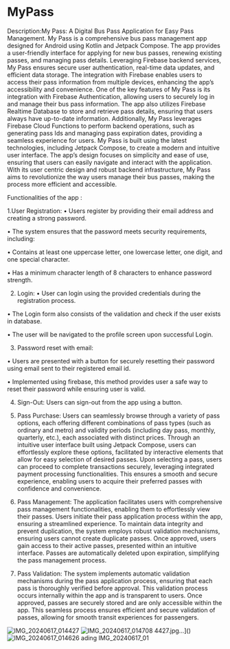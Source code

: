 # MyPass
Description:My Pass: A Digital Bus Pass Application for Easy Pass Management. My Pass is a 
comprehensive bus pass management app designed for Android using Kotlin and Jetpack 
Compose. The app provides a user-friendly interface for applying for new bus passes, renewing
existing passes, and managing pass details. Leveraging Firebase backend services, My Pass 
ensures secure user authentication, real-time data updates, and efficient data storage. The 
integration with Firebase enables users to access their pass information from multiple devices, 
enhancing the app’s accessibility and convenience. One of the key features of My Pass is its 
integration with Firebase Authentication, allowing users to securely log in and manage their 
bus pass information. The app also utilizes Firebase Realtime Database to store and retrieve 
pass details, ensuring that users always have up-to-date information. Additionally, My Pass 
leverages Firebase Cloud Functions to perform backend operations, such as generating pass Ids 
and managing pass expiration dates, providing a seamless experience for users. My Pass is built 
using the latest technologies, including Jetpack Compose, to create a modern and intuitive user 
interface. The app’s design focuses on simplicity and ease of use, ensuring that users can easily 
navigate and interact with the application. With its user centric design and robust backend 
infrastructure, My Pass aims to revolutionize the way users manage their bus passes, making 
the process more efficient and accessible.

Functionalities of the app :

1.User Registration: 
• Users register by providing their email address and creating a strong password.

• The system ensures that the password meets security requirements, including:

• Contains at least one uppercase letter, one lowercase letter, one digit, and one special 
character.

• Has a minimum character length of 8 characters to enhance password strength.

2. Login: 
• User can login using the provided credentials during the registration process.

• The Login form also consists of the validation and check if the user exists in database.

• The user will be navigated to the profile screen upon successful Login.

3. Password reset with email:

• Users are presented with a button for securely resetting their password using email sent 
to their registered email id.

• Implemented using firebase, this method provides user a safe way to reset their 
password while ensuring user is valid.

4. Sign-Out: Users can sign-out from the app using a button.

5. Pass Purchase: Users can seamlessly browse through a variety of pass options, each offering 
different combinations of pass types (such as ordinary and metro) and validity periods 
(including day pass, monthly, quarterly, etc.), each associated with distinct prices. Through an 
intuitive user interface built using Jetpack Compose, users can effortlessly explore these 
options, facilitated by interactive elements that allow for easy selection of desired passes. Upon 
selecting a pass, users can proceed to complete transactions securely, leveraging integrated 
payment processing functionalities. This ensures a smooth and secure experience, enabling 
users to acquire their preferred passes with confidence and convenience.

6. Pass Management: The application facilitates users with comprehensive pass management 
functionalities, enabling them to effortlessly view their passes. Users initiate their pass 
application process within the app, ensuring a streamlined experience. To maintain data 
integrity and prevent duplication, the system employs robust validation mechanisms, ensuring 
users cannot create duplicate passes. Once approved, users gain access to their active passes, 
presented within an intuitive interface. Passes are automatically deleted upon expiration, 
simplifying the pass management process.

7. Pass Validation: The system implements automatic validation mechanisms during the pass application process, ensuring that each pass is thoroughly verified before approval. This 
validation process occurs internally within the
app and is transparent to users. Once approved, passes are securely stored and are only 
accessible within the app. This seamless process ensures efficient and secure validation of 
passes, allowing for smooth transit experiences for passengers.

![IMG_20240617_014427](https://github.com/ALLURKARSUSHANTH/MyPass/assets/146927710/2de02377-03cb-4b8f-9901-2795db693ea3)
![IMG_20240617_014708](https://github.com/ALLURKARSUSHANTH/MyPass/assets/146927710/89b5b268-216b-4719-879d-773fc7d64829)
4427.jpg…]()
![IMG_20240617_014626](https://github.com/ALLURKARSUSHANTH/MyPass/assets/146927710/9d0f9653-2d6f-4dcf-84f5-cd1f32f49032)
ading IMG_20240617_01
